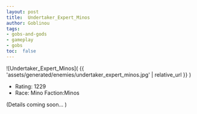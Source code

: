 ```yaml
---
layout: post
title:  Undertaker_Expert_Minos
author: Goblinou
tags:
- gobs-and-gods
- gameplay
- gobs
toc:  false
---
```


![Undertaker_Expert_Minos]( {{ 'assets/generated/enemies/undertaker_expert_minos.jpg' | relative_url }} )
- Rating: 1229
- Race: Mino  Faction:Minos

(Details coming soon... )
